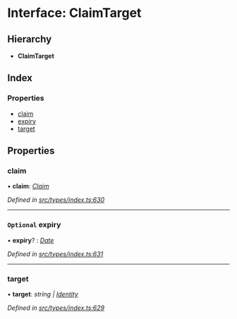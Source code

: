 # Interface: ClaimTarget

## Hierarchy

* **ClaimTarget**

## Index

### Properties

* [claim](claimtarget.md#claim)
* [expiry](claimtarget.md#optional-expiry)
* [target](claimtarget.md#target)

## Properties

###  claim

• **claim**: *[Claim](../globals.md#claim)*

*Defined in [src/types/index.ts:630](https://github.com/PolymathNetwork/polymesh-sdk/blob/4f2fd432/src/types/index.ts#L630)*

___

### `Optional` expiry

• **expiry**? : *[Date](../enums/transactionargumenttype.md#date)*

*Defined in [src/types/index.ts:631](https://github.com/PolymathNetwork/polymesh-sdk/blob/4f2fd432/src/types/index.ts#L631)*

___

###  target

• **target**: *string | [Identity](../classes/identity.md)*

*Defined in [src/types/index.ts:629](https://github.com/PolymathNetwork/polymesh-sdk/blob/4f2fd432/src/types/index.ts#L629)*
